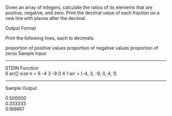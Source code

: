Given an array of integers, calculate the ratios of its elements
that are positive, negative, and zero.
Print the decimal value of each fraction
on a new line with  places after the decimal.

Output Format

Print the following  lines, each to  decimals:

proportion of positive values
proportion of negative values
proportion of zeros
Sample Input
_____________________
STDIN          Function\
6               arr[] size n = 6
-4 3 -9 0 4 1   arr = [-4, 3, -9, 0, 4, 1]
_________________________
Sample Output

0.500000\
0.333333\
0.166667
